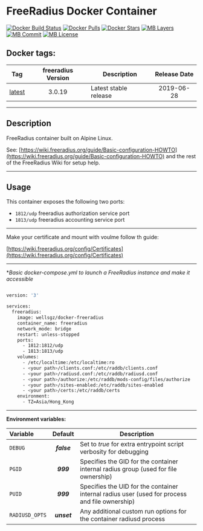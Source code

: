 # FreeRadius Docker Container

[![Docker Build Status](https://img.shields.io/docker/cloud/build/wellsgz/docker-freeradius.svg)](https://hub.docker.com/r/wellsgz/docker-freeradius/) [![Docker Pulls](https://img.shields.io/docker/pulls/wellsgz/docker-freeradius.svg)](https://hub.docker.com/r/goofball222/freeradius/) [![Docker Stars](https://img.shields.io/docker/stars/goofball222/freeradius.svg)](https://hub.docker.com/r/wellsgz/docker-freeradius/) [![MB Layers](https://images.microbadger.com/badges/image/goofball222/freeradius.svg)](https://microbadger.com/images/wellsgz/docker-freeradius) [![MB Commit](https://images.microbadger.com/badges/commit/wellsgz/docker-freeradius.svg)](https://microbadger.com/images/wellsgz/docker-freeradius) [![MB License](https://images.microbadger.com/badges/license/wellsgz/docker-freeradius.svg)](https://microbadger.com/images/wellsgz/docker-freeradius)

## Docker tags:
| Tag | freeradius Version | Description | Release Date |
| --- | :---: | --- | :---: |
| [latest](https://github.com/wellsgz/freeradius/blob/master/stable/Dockerfile) | 3.0.19 | Latest stable release | 2019-06-28 |


---

## Description

FreeRadius container built on Alpine Linux.

See: [https://wiki.freeradius.org/guide/Basic-configuration-HOWTO](https://wiki.freeradius.org/guide/Basic-configuration-HOWTO) and the rest of the FreeRadius Wiki for setup help.

---

## Usage

This container exposes the following two ports:
* `1812/udp` freeradius authorization service port
* `1813/udp` freeradius accounting service port

---

Make your certificate and mount with voulme follow th guide:

[https://wiki.freeradius.org/config/Certificates](https://wiki.freeradius.org/config/Certificates)

---

**Basic docker-compose.yml to launch a FreeRadius instance and make it accessible*

```bash

version: '3'

services:
  freeradius:
    image: wellsgz/docker-freeradius
    container_name: freeradius
    network_mode: bridge
    restart: unless-stopped
    ports:
      - 1812:1812/udp
      - 1813:1813/udp
    volumes:
      - /etc/localtime:/etc/localtime:ro
      - <your path>/clients.conf:/etc/raddb/clients.conf
      - <your path>/radiusd.conf:/etc/raddb/radiusd.conf
      - <your path>/authorize:/etc/raddb/mods-config/files/authorize
      - <your path>/sites-enabled:/etc/raddb/sites-enabled
      - <your path>/certs:/etc/raddb/certs
    environment:
      - TZ=Asia/Hong_Kong

```

---


**Environment variables:**

| Variable | Default | Description |
| :--- | :---: | --- |
| `DEBUG` | ***false*** | Set to *true* for extra entrypoint script verbosity for debugging |
| `PGID` | ***999*** | Specifies the GID for the container internal radius group (used for file ownership) |
| `PUID` | ***999*** | Specifies the UID for the container internal radius user (used for process and file ownership) |
| `RADIUSD_OPTS` | ***unset*** |  Any additional custom run options for the container radiusd process |

[//]: # (Licensed under the Apache 2.0 license)
[//]: # (Revised from https://github.com/goofball222/freeradius)

